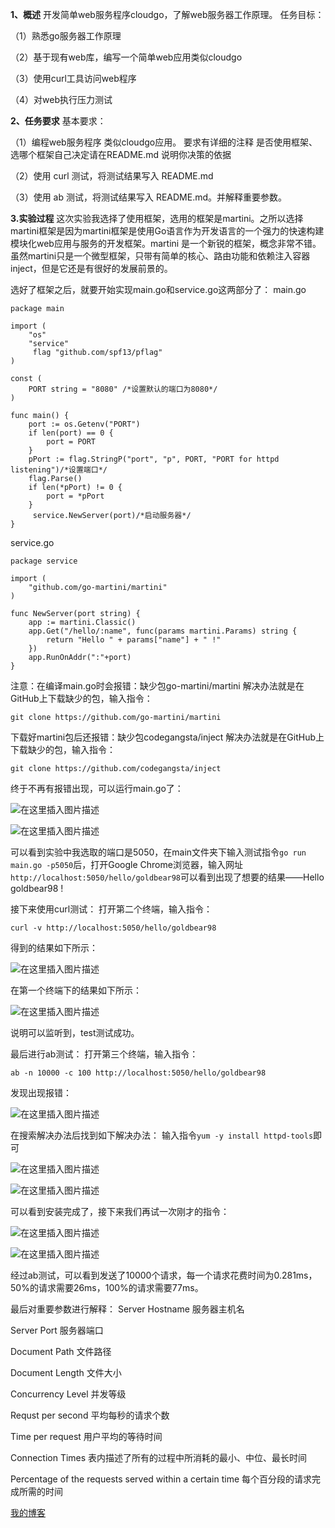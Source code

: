 **1、概述**
开发简单web服务程序cloudgo，了解web服务器工作原理。
任务目标：

（1）熟悉go服务器工作原理

（2）基于现有web库，编写一个简单web应用类似cloudgo

（3）使用curl工具访问web程序

（4）对web执行压力测试

**2、任务要求**
基本要求：

（1）编程web服务程序 类似cloudgo应用。
	要求有详细的注释
	是否使用框架、选哪个框架自己决定请在README.md 说明你决策的依据
	
（2）使用 curl 测试，将测试结果写入 README.md

（3）使用 ab 测试，将测试结果写入 README.md。并解释重要参数。

**3.实验过程**
这次实验我选择了使用框架，选用的框架是martini。之所以选择 martini框架是因为martini框架是使用Go语言作为开发语言的一个强力的快速构建模块化web应用与服务的开发框架。martini 是一个新锐的框架，概念非常不错。虽然martini只是一个微型框架，只带有简单的核心、路由功能和依赖注入容器inject，但是它还是有很好的发展前景的。

选好了框架之后，就要开始实现main.go和service.go这两部分了：
main.go

```
package main

import (
    "os"
    "service"
     flag "github.com/spf13/pflag"
)

const (
    PORT string = "8080" /*设置默认的端口为8080*/
)

func main() {
    port := os.Getenv("PORT") 
    if len(port) == 0 {
        port = PORT
    }
    pPort := flag.StringP("port", "p", PORT, "PORT for httpd listening")/*设置端口*/
    flag.Parse()
    if len(*pPort) != 0 {
        port = *pPort
    }
     service.NewServer(port)/*启动服务器*/
}
```

service.go

```
package service

import (
    "github.com/go-martini/martini" 
)

func NewServer(port string) {   
    app := martini.Classic()
    app.Get("/hello/:name", func(params martini.Params) string {
        return "Hello " + params["name"] + " !"
    })
    app.RunOnAddr(":"+port)   
}
```

注意：在编译main.go时会报错：缺少包go-martini/martini 
解决办法就是在GitHub上下载缺少的包，输入指令：

```
git clone https://github.com/go-martini/martini
```
下载好martini包后还报错：缺少包codegangsta/inject
解决办法就是在GitHub上下载缺少的包，输入指令：
```
git clone https://github.com/codegangsta/inject
```

终于不再有报错出现，可以运行main.go了：

![在这里插入图片描述](https://img-blog.csdnimg.cn/20191111232059936.png)

![在这里插入图片描述](https://img-blog.csdnimg.cn/20191111230935455.png?x-oss-process=image/watermark,type_ZmFuZ3poZW5naGVpdGk,shadow_10,text_aHR0cHM6Ly9ibG9nLmNzZG4ubmV0L0dvbGRCZWFyOTg=,size_16,color_FFFFFF,t_70)

可以看到实验中我选取的端口是5050，在main文件夹下输入测试指令`go run main.go -p5050`后，打开Google Chrome浏览器，输入网址`http://localhost:5050/hello/goldbear98`可以看到出现了想要的结果——Hello goldbear98 !

接下来使用curl测试：
打开第二个终端，输入指令：

```
curl -v http://localhost:5050/hello/goldbear98
```
得到的结果如下所示：

![在这里插入图片描述](https://img-blog.csdnimg.cn/20191112000858536.png?x-oss-process=image/watermark,type_ZmFuZ3poZW5naGVpdGk,shadow_10,text_aHR0cHM6Ly9ibG9nLmNzZG4ubmV0L0dvbGRCZWFyOTg=,size_16,color_FFFFFF,t_70)

在第一个终端下的结果如下所示：

![在这里插入图片描述](https://img-blog.csdnimg.cn/20191112001050526.png)

说明可以监听到，test测试成功。

最后进行ab测试：
打开第三个终端，输入指令：

```
ab -n 10000 -c 100 http://localhost:5050/hello/goldbear98
```
发现出现报错：

![在这里插入图片描述](https://img-blog.csdnimg.cn/20191112001427218.png)

在搜索解决办法后找到如下解决办法：
输入指令`yum -y install httpd-tools`即可

![在这里插入图片描述](https://img-blog.csdnimg.cn/2019111122134663.png?x-oss-process=image/watermark,type_ZmFuZ3poZW5naGVpdGk,shadow_10,text_aHR0cHM6Ly9ibG9nLmNzZG4ubmV0L0dvbGRCZWFyOTg=,size_16,color_FFFFFF,t_70)

![在这里插入图片描述](https://img-blog.csdnimg.cn/20191111221550520.png?x-oss-process=image/watermark,type_ZmFuZ3poZW5naGVpdGk,shadow_10,text_aHR0cHM6Ly9ibG9nLmNzZG4ubmV0L0dvbGRCZWFyOTg=,size_16,color_FFFFFF,t_70)

可以看到安装完成了，接下来我们再试一次刚才的指令：

![在这里插入图片描述](https://img-blog.csdnimg.cn/20191112001933425.png?x-oss-process=image/watermark,type_ZmFuZ3poZW5naGVpdGk,shadow_10,text_aHR0cHM6Ly9ibG9nLmNzZG4ubmV0L0dvbGRCZWFyOTg=,size_16,color_FFFFFF,t_70)

![在这里插入图片描述](https://img-blog.csdnimg.cn/2019111200200822.png?x-oss-process=image/watermark,type_ZmFuZ3poZW5naGVpdGk,shadow_10,text_aHR0cHM6Ly9ibG9nLmNzZG4ubmV0L0dvbGRCZWFyOTg=,size_16,color_FFFFFF,t_70)

经过ab测试，可以看到发送了10000个请求，每一个请求花费时间为0.281ms，50%的请求需要26ms，100%的请求需要77ms。

最后对重要参数进行解释：
Server Hostname    服务器主机名

Server Port	服务器端口

Document Path	文件路径

Document Length	文件大小

Concurrency Level	并发等级

Requst per second	平均每秒的请求个数

Time per request	用户平均的等待时间

Connection Times	表内描述了所有的过程中所消耗的最小、中位、最长时间

Percentage of the requests served within a certain time	每个百分段的请求完成所需的时间

[我的博客](https://github.com/GoldBear98/cloudgo)
